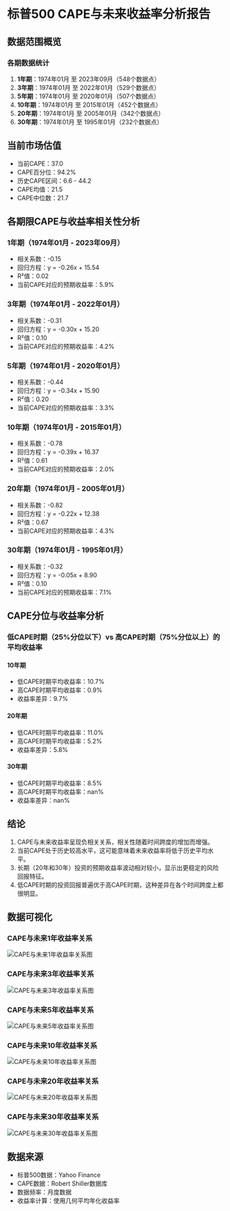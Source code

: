﻿# 标普500 CAPE与未来收益率分析报告

## 数据范围概览

### 各期数据统计
1. **1年期**：1974年01月 至 2023年09月（548个数据点）
2. **3年期**：1974年01月 至 2022年01月（529个数据点）
3. **5年期**：1974年01月 至 2020年01月（507个数据点）
4. **10年期**：1974年01月 至 2015年01月（452个数据点）
5. **20年期**：1974年01月 至 2005年01月（342个数据点）
6. **30年期**：1974年01月 至 1995年01月（232个数据点）

## 当前市场估值

- 当前CAPE：37.0
- CAPE百分位：94.2%
- 历史CAPE区间：6.6 - 44.2
- CAPE均值：21.5
- CAPE中位数：21.7

## 各期限CAPE与收益率相关性分析

### 1年期（1974年01月 - 2023年09月）
- 相关系数：-0.15
- 回归方程：y = -0.26x + 15.54
- R²值：0.02
- 当前CAPE对应的预期收益率：5.9%

### 3年期（1974年01月 - 2022年01月）
- 相关系数：-0.31
- 回归方程：y = -0.30x + 15.20
- R²值：0.10
- 当前CAPE对应的预期收益率：4.2%

### 5年期（1974年01月 - 2020年01月）
- 相关系数：-0.44
- 回归方程：y = -0.34x + 15.90
- R²值：0.20
- 当前CAPE对应的预期收益率：3.3%

### 10年期（1974年01月 - 2015年01月）
- 相关系数：-0.78
- 回归方程：y = -0.39x + 16.37
- R²值：0.61
- 当前CAPE对应的预期收益率：2.0%

### 20年期（1974年01月 - 2005年01月）
- 相关系数：-0.82
- 回归方程：y = -0.22x + 12.38
- R²值：0.67
- 当前CAPE对应的预期收益率：4.3%

### 30年期（1974年01月 - 1995年01月）
- 相关系数：-0.32
- 回归方程：y = -0.05x + 8.90
- R²值：0.10
- 当前CAPE对应的预期收益率：7.1%

## CAPE分位与收益率分析

### 低CAPE时期（25%分位以下）vs 高CAPE时期（75%分位以上）的平均收益率

#### 10年期
- 低CAPE时期平均收益率：10.7%
- 高CAPE时期平均收益率：0.9%
- 收益率差异：9.7%

#### 20年期
- 低CAPE时期平均收益率：11.0%
- 高CAPE时期平均收益率：5.2%
- 收益率差异：5.8%

#### 30年期
- 低CAPE时期平均收益率：8.5%
- 高CAPE时期平均收益率：nan%
- 收益率差异：nan%

## 结论

1. CAPE与未来收益率呈现负相关关系，相关性随着时间跨度的增加而增强。
2. 当前CAPE处于历史较高水平，这可能意味着未来收益率将低于历史平均水平。
3. 长期（20年和30年）投资的预期收益率波动相对较小，显示出更稳定的风险回报特征。
4. 低CAPE时期的投资回报普遍优于高CAPE时期，这种差异在各个时间跨度上都很明显。

## 数据可视化

### CAPE与未来1年收益率关系
![CAPE与未来1年收益率关系图](sp500_cape_returns_1y.png)

### CAPE与未来3年收益率关系
![CAPE与未来3年收益率关系图](sp500_cape_returns_3y.png)

### CAPE与未来5年收益率关系
![CAPE与未来5年收益率关系图](sp500_cape_returns_5y.png)

### CAPE与未来10年收益率关系
![CAPE与未来10年收益率关系图](sp500_cape_returns_10y.png)

### CAPE与未来20年收益率关系
![CAPE与未来20年收益率关系图](sp500_cape_returns_20y.png)

### CAPE与未来30年收益率关系
![CAPE与未来30年收益率关系图](sp500_cape_returns_30y.png)

## 数据来源
- 标普500数据：Yahoo Finance
- CAPE数据：Robert Shiller数据库
- 数据频率：月度数据
- 收益率计算：使用几何平均年化收益率 